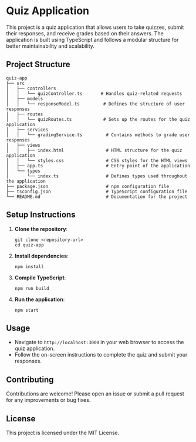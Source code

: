 # Quiz Application

This project is a quiz application that allows users to take quizzes, submit their responses, and receive grades based on their answers. The application is built using TypeScript and follows a modular structure for better maintainability and scalability.

## Project Structure

```
quiz-app
├── src
│   ├── controllers
│   │   └── quizController.ts       # Handles quiz-related requests
│   ├── models
│   │   └── responseModel.ts         # Defines the structure of user responses
│   ├── routes
│   │   └── quizRoutes.ts            # Sets up the routes for the quiz application
│   ├── services
│   │   └── gradingService.ts         # Contains methods to grade user responses
│   ├── views
│   │   ├── index.html                # HTML structure for the quiz application
│   │   └── styles.css                # CSS styles for the HTML views
│   ├── app.ts                        # Entry point of the application
│   └── types
│       └── index.ts                  # Defines types used throughout the application
├── package.json                      # npm configuration file
├── tsconfig.json                     # TypeScript configuration file
└── README.md                         # Documentation for the project
```

## Setup Instructions

1. **Clone the repository**:
   ```
   git clone <repository-url>
   cd quiz-app
   ```

2. **Install dependencies**:
   ```
   npm install
   ```

3. **Compile TypeScript**:
   ```
   npm run build
   ```

4. **Run the application**:
   ```
   npm start
   ```

## Usage

- Navigate to `http://localhost:3000` in your web browser to access the quiz application.
- Follow the on-screen instructions to complete the quiz and submit your responses.

## Contributing

Contributions are welcome! Please open an issue or submit a pull request for any improvements or bug fixes.

## License

This project is licensed under the MIT License.